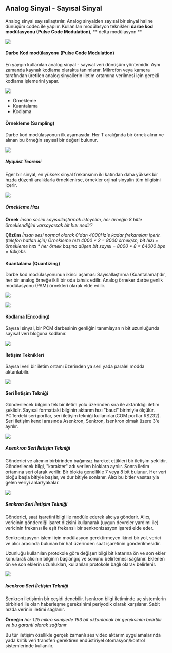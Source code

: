 Analog Sinyal - Sayısal Sinyal
-----

Analog sinyal sayısallaştırılır. Analog sinyalden sayısal bir sinyal haline dünüşüm codec ile yapılır. Kullanılan modülasyon teknikleri **darbe kod modülasyonu (Pulse Code Modulation)**, ** delta modülasyon **

![](analog-digital-codec.png)

#### Darbe Kod modülasyonu (Pulse Code Modulation)

En yaygın kullanılan analog sinyal - sayısal veri dönüşüm yöntemidir. Aynı zamanda kaynak kodlama olarakta tanımlanır. Mikrofon veya kamera tarafından üretilen analog sinyallerin iletim ortamına verilmesi için gerekli kodlama işlemerini yapar.

![](pcm.png)

* Örnekleme
* Kuantalama
* Kodlama

#### Örnekleme (Sampling)
Darbe kod modülasyonun ilk aşamasıdır. Her T aralığında bir örnek alınır ve alınan bu örneğin sayısal bir değeri bulunur. 

![](sampling.png)

##### Nyquist Teoremi
Eğer bir sinyal, en yüksek sinyal frekansının iki katından daha yüksek bir hızda düzenli aralıklarla örneklenirse, örnekler orjinal sinyalin tüm bilgisini içerir.

![](nyquist.png)

##### Örnekleme Hızı
**Örnek** _İnsan sesini sayısallaştırmak isteyelim, her örneğin 8 bitle örneklendiğini varsayarsak bit hızı nedir?_

**Çözüm** _İnsan sesi normal olarak 0'dan 4000Hz'e kadar frekansları içerir. (telefon hatları için) Örnekleme hızı 4000 * 2 = 8000 örnek/sn, bit hızı = örnekleme hızı * her örnek başına düşen bit sayısı = 8000 * 8 = 64000 bps = 64kpbs_

#### Kuantalama (Quantizing)
Darbe kod modülasyonunun ikinci aşaması Sayısallaştırma (Kuantalama)'dır, her bir analog örneğe ikili bir oda tahsis edilir. Analog örneker darbe genlik modülasyonu (PAM) örnekleri olarak elde edilir.

![](pam.png)

![](kuantalama.png)


#### Kodlama (Encoding)
Sayısal sinyal, bir PCM darbesinin genliğini tanımlayan n bit uzunluğunda sayısal veri bloğuna kodlanır.

![](kodlama.png)

#### İletişim Teknikleri
Sayısal veri bir iletim ortamı üzerinden ya seri yada paralel modda aktarılabilir.

![](iletisim-teknikleri.png)

#### Seri İletişim Tekniği
Gönderilecek bilginin tek bir iletim yolu üzerinden sıra ile aktarıldığı iletim şeklidir. Sayısal formattaki bilginin aktarım hızı "baud" birimiyle ölçülür. PC'lerdeki seri portlar, seri iletişim tekniği kullanırlar(COM portlar RS232). Seri iletişim kendi arasında Asenkron, Senkron, Isenkron olmak üzere 3'e ayrılır.

![](serial.png)

##### Asenkron Seri İletişim Tekniği
Gönderici ve alıcının birbirinden bağımsız hareket ettikleri bir iletişim şeklidir. Gönderilecek bilgi, "karakter" adı verilen bloklara ayrılır. Sonra iletim ortamına seri olarak verilir. Bir blokta genellikle 7 veya 8 bit bulunur. Her veri bloğu başla bitiyle başlar, ve dur bitiyle sonlanır. Alıcı bu bitler vasıtasıyla gelen veriyi anlar/yakalar.

![](asenkron.png)

##### Senkron Seri İletişim Tekniği
Gönderici, saat işaretini bilgi ile modüle ederek alıcıya gönderir. Alıcı, vericinin gönderdiği işaret dizisini kullanarak (uygun devreler yardımı ile) vericinin frekansı ile eşit frekanslı bir senkronizasyon işareti elde eder.

Senkronizasyon işlemi için modülasyon gerektirmeyen ikinci bir yol, verici ve alıcı arasında bulunan bir hat üzerinden saat işaretinin gönderilmesidir.

Uzunluğu kullanılan protokole göre değişen bilgi bit katarına ön ve son ekler konularak alıcının bilginin başlangıç ve sonunu belirlemesi sağlanır. Eklenen ön ve son eklerin uzunlukları, kullanılan protokole bağlı olarak belirlenir. 

![](senkron.png)

##### Isenkron Seri İletişim Tekniği
Senkron iletişimin bir çeşidi denebilir. Isenkron bilgi iletiminde uç sistemlerin birbirleri ile olan haberleşme gereksinimi periyodik olarak karşılanır. Sabit hızda verinin iletimi sağlanır.

**Örneğin** _her 125 mikro saniyede 193 bit aktarılacak bir gereksinim belirtilir ve bu garanti olarak sağlanır_

Bu tür iletişim özellikle gerçek zamanlı ses video aktarım uygulamalarında yada kritik veri transferi gerektiren endüstiriyel otomasyon/kontrol sistemlerinde kullanılır.

